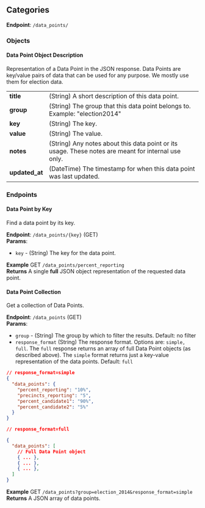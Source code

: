 ## Categories ##
**Endpoint**: `/data_points/`

### Objects ###

#### Data Point Object Description ####
Representation of a Data Point in the JSON response. Data Points are key/value pairs of data that can be used for any purpose. We mostly use them for election data.

<table>
  <tr>
    <td><strong>title</strong></td>
    <td>(String) A short description of this data point.</td>
  </tr>

  <tr>
    <td><strong>group</strong></td>
    <td>(String) The group that this data point belongs to. Example: "election2014"</td>
  </tr>

  <tr>
    <td><strong>key</strong></td>
    <td>(String) The key.</td>
  </tr>

  <tr>
    <td><strong>value</strong></td>
    <td>(String) The value.</td>
  </tr>

  <tr>
    <td><strong>notes</strong></td>
    <td>(String) Any notes about this data point or its usage. These notes are meant for internal use only.</td>
  </tr>

  <tr>
    <td><strong>updated_at</strong></td>
    <td>(DateTime) The timestamp for when this data point was last updated.</td>
  </tr>
</table>

### Endpoints ###

#### Data Point by Key ####
Find a data point by its key.

**Endpoint**: `/data_points/{key}` (GET)  
**Params**:
* `key` - (String) The key for the data point.

**Example** GET `/data_points/percent_reporting`  
**Returns** A single **full** JSON object representation of the requested data point.

#### Data Point Collection ####
Get a collection of Data Points.

**Endpoint**: `/data_points` (GET)  
**Params**:
* `group` - (String) The group by which to filter the results. Default: no filter
* `response_format` (String) The response format. Options are: `simple, full`. The `full` response returns an array of full Data Point objects (as described above). The `simple` format returns just a key-value representation of the data points. Default: `full`

```json
// response_format=simple
{
  "data_points": {
    "percent_reporting": "10%",
    "precincts_reporting": "5",
    "percent_candidate1": "90%",
    "percent_candidate2": "5%"
  }
}

// response_format=full

{
  "data_points": [
    // Full Data Point object
    { ... },
    { ... },
    { ... },
  ]
}
```
**Example** GET `/data_points?group=election_2014&response_format=simple`  
**Returns** A JSON array of data points.

